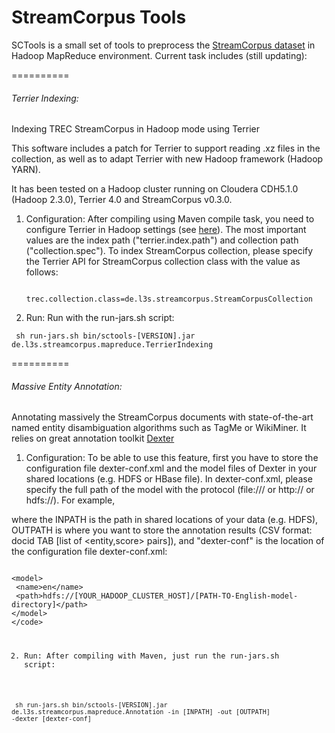 StreamCorpus Tools
==================

SCTools is a small set of tools to preprocess the [StreamCorpus dataset](http://s3.amazonaws.com/aws-publicdatasets/trec/ts/index.html) in Hadoop MapReduce environment. Current task includes (still updating):


==========
###### Terrier Indexing: ######


Indexing TREC StreamCorpus in Hadoop mode using Terrier

This software includes a patch for Terrier to support reading .xz files in the collection, as well as to adapt Terrier with new Hadoop framework (Hadoop YARN).

It has been tested on a Hadoop cluster running on Cloudera CDH5.1.0 (Hadoop 2.3.0), Terrier 4.0 and StreamCorpus v0.3.0.



1. Configuration: After compiling using Maven compile task, you need to configure Terrier in Hadoop settings (see [here](http://terrier.org/docs/v4.0/hadoop_configuration.html)). The most important values are the index path ("terrier.index.path") and collection path ("collection.spec"). To index StreamCorpus collection, please specify the Terrier API for StreamCorpus collection class with the value as follows:

     <code> trec.collection.class=de.l3s.streamcorpus.StreamCorpusCollection</code>

2. Run: Run with the run-jars.sh script: 

<code> sh run-jars.sh bin/sctools-[VERSION].jar de.l3s.streamcorpus.mapreduce.TerrierIndexing</code>

==========
###### Massive Entity Annotation: ######

Annotating massively the StreamCorpus documents with state-of-the-art named entity disambiguation algorithms such as TagMe or WikiMiner. It relies on great annotation toolkit [Dexter](http://dexter.isti.cnr.it)

1. Configuration: To be able to use this feature, first you have to store the configuration file dexter-conf.xml and the model files of Dexter in your shared locations (e.g. HDFS or HBase file). In dexter-conf.xml, please specify the full path of the model with the protocol (file:/// or http:// or hdfs://). For example, 

where the INPATH is the path in shared locations of your data (e.g. HDFS), OUTPATH is where you want to store the annotation results (CSV format: docid TAB [list of <entity,score> pairs]), and "dexter-conf" is the location of the configuration file dexter-conf.xml:

<code>
&lt;model&gt; 
 &lt;name&gt;en&lt;/name&gt;
 &lt;path&gt;hdfs://[YOUR_HADOOP_CLUSTER_HOST]/[PATH-TO-English-model-directory]&lt;/path&gt;
&lt;/model&gt;
&lt;/code&gt;


2. Run: After compiling with Maven, just run the run-jars.sh script:

<code> sh run-jars.sh bin/sctools-[VERSION].jar de.l3s.streamcorpus.mapreduce.Annotation -in [INPATH] -out [OUTPATH] -dexter [dexter-conf]</code>
